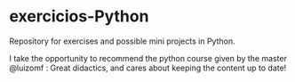 # exercicios-Python
Repository for exercises and possible mini projects in Python.

I take the opportunity to recommend the python course given by the master @luizomf : 
Great didactics, and cares about keeping the content up to date!